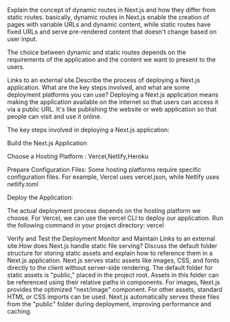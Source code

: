 Explain the concept of dynamic routes in Next.js and how they differ from static routes.
basically, dynamic routes in Next.js enable the creation of pages with variable URLs and dynamic content, while static routes have fixed URLs and serve pre-rendered content that doesn't change based on user input.

The choice between dynamic and static routes depends on the requirements of the application and the content we want to present to the users.

Links to an external site.Describe the process of deploying a Next.js application. What are the key steps involved, and what are some deployment platforms you can use?
Deploying a Next.js application means making the application available on the internet so that users can access it via a public URL. It's like publishing the website or web application so that people can visit and use it online.

The key steps involved in deploying a Next.js application:

Build the Next.js Application

Choose a Hosting Platform : Vercel,Netlify,Heroku

Prepare Configuration Files: Some hosting platforms require specific configuration files. For example, Vercel uses vercel.json, while Netlify uses netlify.toml

Deploy the Application:

The actual deployment process depends on the hosting platform we choose. For Vercel, we can use the vercel CLI to deploy our application. Run the following command in your project directory: vercel

Verify and Test the Deployment
Monitor and Maintain
Links to an external site.How does Next.js handle static file serving? Discuss the default folder structure for storing static assets and explain how to reference them in a Next.js application.
Next.js serves static assets like images, CSS, and fonts directly to the client without server-side rendering. The default folder for static assets is "public," placed in the project root. Assets in this folder can be referenced using their relative paths in components. For images, Next.js provides the optimized "next/image" component. For other assets, standard HTML or CSS imports can be used. Next.js automatically serves these files from the "public" folder during deployment, improving performance and caching.